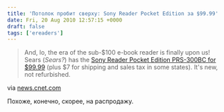 ```yaml
---
title: 'Потолок пробит сверху: Sony Reader Pocket Edition за $99.99'
date: Fri, 20 Aug 2010 12:57:15 +0000
draft: false
tags: ['ereaders']
---
```


> And, lo, the era of the sub-$100 e-book reader is finally upon us! Sears (_Sears?_) has the [Sony Reader Pocket Edition PRS-300BC for $99.99](http://dw.com.com/redir?astid=2&destUrl=http%3A%2F%2Fdealnews.com%2Flw%2Fartclick.html%3F2%2C384390%2C1178622%2Cref%3Dcnet&ltype=mlst&merId=10000005&mfgId=10000005&oid=8300-12968_9-33387147&ontid=12968&pg=&pId=33387147&prc=%24&sorder=&stype=&tag=dndeals&ttag=dealnews;hdeals&lop=online&edId=3&siteid=9&channelid=33) (plus $7 for shipping and sales tax in some states). It's new, not refurbished.

via [news.cnet.com](http://news.cnet.com/8301-13845_3-20014099-58.html)

Похоже, конечно, скорее, на распродажу.